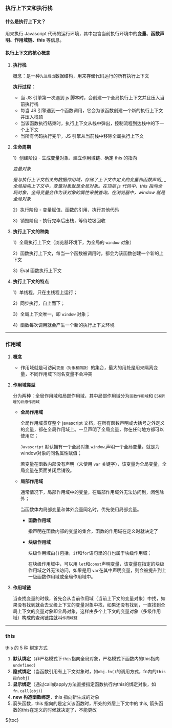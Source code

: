 ### 执行上下文和执行栈

#### 什么是执行上下文？

用来执行 Javascript 代码的运行环境，其中包含当前执行环境中的**变量、函数声明、作用域链、this** 等信息。

#### 执行上下文的核心概念

1. **执行栈**

    概念：是一种`先进后出`数据结构，用来存储代码运行的所有执行上下文

    **执行过程：**

    - 当 JS 引擎第一次遇到 js 脚本时，会创建一个全局执行上下文并且压入当前执行栈
    - 每当 JS 引擎遇到一个函数调用，它会为该函数创建一个新的执行上下文并压入栈顶
    - 当该函数执行结束时，执行上下文从栈中弹出，控制流程到达栈中的下一个上下文
    - 当所有代码执行完毕，JS 引擎从当前栈中移除全局执行上下文

2. **生命周期**

    1）创建阶段 - 生成变量对象、建立作用域链、确定 this 的指向

    _变量对象_

    _是与执行上下文相关的数据作用域，存储了上下文中定义的变量和函数声明\_ \_全局指向上下文中，变量对象就是全局对象。在顶层 js 代码中，this 指向全局对象，全局变量会作为该对象的属性来被查询。在浏览器中，window 就是全局对象_

    2）执行阶段 - 变量赋值、函数的引用、执行其他代码

    3）销毁阶段 - 执行完毕后出栈，等待垃圾回收

3. **执行上下文的种类**

    1）全局执行上下文（浏览器环境下，为全局的 `window` 对象）

    2）函数执行上下文，每当一个函数被调用时，都会为该函数创建一个新的上下文

    3）Eval 函数执行上下文

4. **执行上下文的特点**

    1）单线程，只在主线程上运行；

    2）同步执行，自上而下；

    3）全局上下文唯一，即 `window` 对象；

    4）函数每次调用就会产生一个新的执行上下文环境

---

### 作用域

1.  **概念**
    -   作用域就是可访问`变量（对象和函数）`的集合，最大的用处是用来隔离变量，不同作用域下同名变量不会冲突
2.  **作用域类型**

    分为两种：全局作用域和局部作用域，其中局部作用域分为`函数作用域`和 `ES6新增的块级作用域`

    -   **全局作用域**

        全局作用域贯穿整个 javascript 文档，在所有函数声明或大括号之外定义的变量，都在全局作用域上。一旦声明了全局变量，你在任何地方都可以使用它；

        `Javascript` 默认拥有一个全局对象 `window`,声明一个全局变量，就是为window对象的同名属性赋值；

        若变量在函数内部没有声明（未使用 `var` 关键字），该变量为全局变量，全局变量在页面关闭后销毁。

    -   **局部作用域**

        通常情况下，局部作用域中的变量，在局部作用域外无法访问到，闭包除外；

        当函数体内局部变量和体外变量同名时，优先使用局部变量。

        -   **函数作用域**

            指声明在函数内部的变量的集合，函数的作用域在定义时就决定了

        -   **块级作用域**

            块级作用域由`{}`包括，`if`和`for`语句里的`{}`也属于块级作用域；

            在块级作用域中，可以用 `let`和`const`声明变量，该变量在指定的块级作用域之外无法访问，如果是用 `var`在其中声明变量，则会被提升到上一级函数作用域或全局作用域中。

3.  **作用域链**

    当查找变量的时候，首先会从当前作用域（当前上下文的变量对象）中找，如果没有找到就会去父级上下文的变量对象中找，如果还没有找到，一直找到全局上下文的变量对象即全局对象，这样由多个上下文的变量对象（多级作用域）构成的查询链路就叫`作用域链`

---

### this

this 的 5 种 绑定方式

1. **默认绑定**（非严格模式下`this`指向全局对象，严格模式下函数内的this指向`undefined`）
2. **隐式绑定**（当函数引用有上下文对象时，如`obj.fn()`的调用方式，fn内的`this指向obj`）
3. **显示绑定**（通过call或apply方法直接指定函数执行内this的绑定对象，如`fn.call(obj)`）
4. **new 构造函数绑定**，this 指向新生成的对象
5. 箭头函数，this 指向的是定义该函数时，所处的外层上下文中的 this, 箭头函数的this在定义的时候就决定了，不能更改

${toc}
